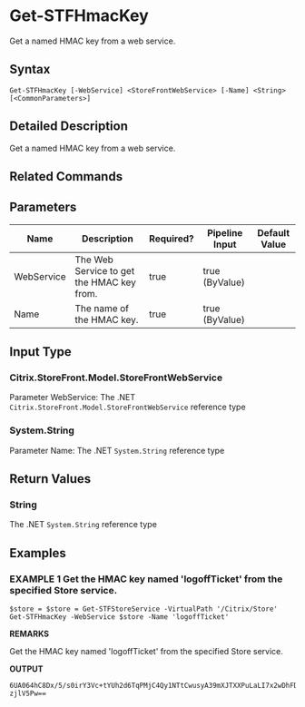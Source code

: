 ﻿# Get-STFHmacKey

Get a named HMAC key from a web service.

## Syntax

```
Get-STFHmacKey [-WebService] <StoreFrontWebService> [-Name] <String> [<CommonParameters>]
```

## Detailed Description

Get a named HMAC key from a web service.

## Related Commands


## Parameters

| Name   | Description | Required? | Pipeline Input | Default Value |
| --- | --- | --- | --- | --- |
|WebService|The Web Service to get the HMAC key from.|true|true (ByValue)| |
|Name|The name of the HMAC key.|true|true (ByValue)| |

## Input Type

### Citrix.StoreFront.Model.StoreFrontWebService

Parameter WebService: The .NET `Citrix.StoreFront.Model.StoreFrontWebService` reference type

### System.String

Parameter Name: The .NET `System.String` reference type

## Return Values

### String

The .NET `System.String` reference type

## Examples

### EXAMPLE 1 Get the HMAC key named 'logoffTicket' from the specified Store service.

```
$store = $store = Get-STFStoreService -VirtualPath '/Citrix/Store'
Get-STFHmacKey -WebService $store -Name 'logoffTicket'
```

**REMARKS**

Get the HMAC key named 'logoffTicket' from the specified Store service.

**OUTPUT**

```
6UA064hC8Dx/5/s0irY3Vc+tYUh2d6TqPMjC4Qy1NTtCwusyA39mXJTXXPuLaLI7x2wDhFDrsk0rqSq
zjlV5Pw==
```
